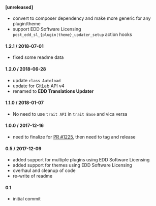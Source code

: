 #### [unreleased]
* convert to composer dependency and make more generic for any plugin/theme
* support EDD Software Licensing `post_edd_sl_{plugin|theme}_updater_setup` action hooks

#### 1.2.1 / 2018-07-01
* fixed some readme data

#### 1.2.0 / 2018-06-28
* update `class Autoload`
* update for GitLab API v4
* renamed to **EDD Translations Updater**

#### 1.1.0 / 2018-01-07
* No need to use `trait API` in `trait Base` and vica versa

#### 1.0.0 / 2017-12-16
* need to finalize for [PR #1225](https://github.com/easydigitaldownloads/EDD-Software-Licensing/pull/1225), then need to tag and release

#### 0.5 / 2017-12-09
* added support for multiple plugins using EDD Software Licensing
* added support for themes using EDD Software Licensing
* overhaul and cleanup of code
* re-write of readme

#### 0.1
* initial commit

